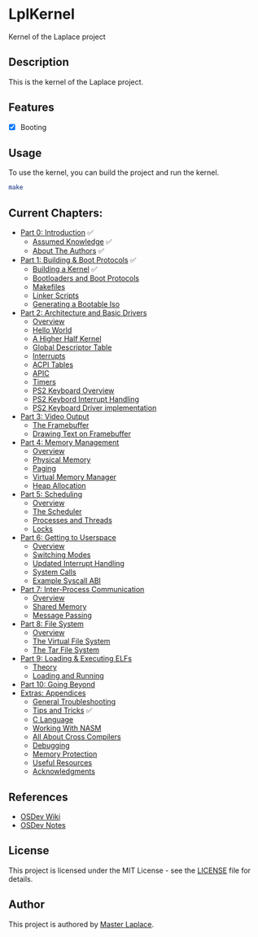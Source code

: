 # LplKernel

Kernel of the Laplace project

## Description

This is the kernel of the Laplace project.

## Features

- [x] Booting

## Usage

To use the kernel, you can build the project and run the kernel.

```bash
make
```

## Current Chapters:

* [Part 0: Introduction](00_Introduction/01_README.md) ✅
    * [Assumed Knowledge](00_Introduction/02_AssumedKnowledge.md) ✅
    * [About The Authors](00_Introduction/03_AboutTheAuthors.md) ✅
* [Part 1: Building & Boot Protocols](01_Build_Process/README.md) ✅
    * [Building a Kernel](01_Build_Process/01_Overview.md) ✅
    * [Bootloaders and Boot Protocols](01_Build_Process/02_Boot_Protocols.md)
    * [Makefiles](01_Build_Process/03_Gnu_Makefiles.md)
    * [Linker Scripts](01_Build_Process/04_Linker_Scripts.md)
    * [Generating a Bootable Iso](01_Build_Process/05_Generating_Iso.md)
* [Part 2: Architecture and Basic Drivers](02_Architecture/README.md)
    * [Overview](02_Architecture/01_Overview.md)
    * [Hello World](02_Architecture/02_Hello_World.md)
    * [A Higher Half Kernel](02_Architecture/03_HigherHalf.md)
    * [Global Descriptor Table](02_Architecture/04_GDT.md)
    * [Interrupts](02_Architecture/05_InterruptHandling.md)
    * [ACPI Tables](02_Architecture/06_ACPITables.md)
    * [APIC](02_Architecture/07_APIC.md)
    * [Timers](02_Architecture/08_Timers.md)
    * [PS2 Keyboard Overview](02_Architecture/09_Add_Keyboard_Support.md)
    * [PS2 Keybord Interrupt Handling](02_Architecture/10_Keyboard_Interrupt_Handling.md)
    * [PS2 Keyboard Driver implementation](02_Architecture/11_Keyboard_Driver_Implemenation.md)
* [Part 3: Video Output](03_Video_Output/README.md)
    * [The Framebuffer](03_Video_Output/01_Framebuffer.md)
    * [Drawing Text on Framebuffer](03_Video_Output/02_DrawingTextOnFB.md)
* [Part 4: Memory Management](04_Memory_Management/README.md)
    * [Overview](04_Memory_Management/01_Overview.md)
    * [Physical Memory](04_Memory_Management/02_Physical_Memory.md)
    * [Paging](04_Memory_Management/03_Paging.md)
    * [Virtual Memory Manager](04_Memory_Management/04_Virtual_Memory_Manager.md)
    * [Heap Allocation](04_Memory_Management/05_Heap_Allocation.md)
* [Part 5: Scheduling](05_Scheduling/README.md)
    * [Overview](05_Scheduling/01_Overview.md)
    * [The Scheduler](05_Scheduling/02_Scheduler.md)
    * [Processes and Threads](05_Scheduling/03_Processes_And_Threads.md)
    * [Locks](05_Scheduling/04_Locks.md)
* [Part 6: Getting to Userspace](06_Userspace/README.md)
    * [Overview](06_Userspace/01_Overview.md)
    * [Switching Modes](06_Userspace/02_Switching_Modes.md)
    * [Updated Interrupt Handling](06_Userspace/03_Handling_Interrupts.md)
    * [System Calls](06_Userspace/04_System_Calls.md)
    * [Example Syscall ABI](06_Userspace/05_Example_ABI.md)
* [Part 7: Inter-Process Communication](07_IPC/README.md)
    * [Overview](07_IPC/01_Overview.md)
    * [Shared Memory](07_IPC/02_Shared_Memory.md)
    * [Message Passing](07_IPC/03_Message_Passing.md)
* [Part 8: File System](08_VirtualFileSystem/README.md)
    * [Overview](08_VirtualFileSystem/01_Overview.md)
    * [The Virtual File System](08_VirtualFileSystem/02_VirtualFileSystem.md)
    * [The Tar File System](08_VirtualFileSystem/03_TarFileSystem.md)
* [Part 9: Loading & Executing ELFs](09_Loading_Elf/README.md)
    * [Theory](09_Loading_Elf/01_Elf_Theory.md)
    * [Loading and Running](09_Loading_Elf/03_Loading_And_Running.md)
* [Part 10: Going Beyond](10_Going_Beyond/README.md)
* [Extras: Appendices](99_Appendices/README.md)
    * [General Troubleshooting](99_Appendices/A_Troubleshooting.md)
    * [Tips and Tricks](99_Appendices/B_Tips_And_Tricks.md) ✅
    * [C Language](99_Appendices/C_Language_Info.md)
    * [Working With NASM](99_Appendices/D_Nasm.md)
    * [All About Cross Compilers](99_Appendices/E_Cross_Compilers.md)
    * [Debugging](99_Appendices/F_Debugging.md)
    * [Memory Protection](99_Appendices/G_Memory_Protection.md)
    * [Useful Resources](99_Appendices/H_Useful_Resources.md)
    * [Acknowledgments](99_Appendices/I_Acknowledgments.md)


## References

- [OSDev Wiki](https://wiki.osdev.org/Main_Page)
- [OSDev Notes](https://github.com/dreamportdev/Osdev-Notes/tree/master)

## License

This project is licensed under the MIT License - see the [LICENSE](LICENSE) file for details.

## Author

This project is authored by [Master Laplace](https://github.com/MasterLaplace).
